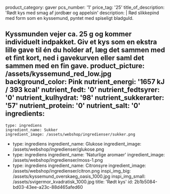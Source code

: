 product_category: gaver
pcs_number: '1'
price_tag: '25'
title_of_description: 'Rødt kys med smag af jordbær og appelsin'
description: |
  Rød slikkepind med form som en kyssemund, pyntet med spiseligt bladguld.
  
  Kyssmunden vejer ca. 25 g og kommer individuelt indpakket. Giv et kys som en ekstra lille gave til én du holder af, læg det sammen med et fint kort, ned i gavekurven eller saml det sammen med en fin gave.
product_picture: /assets/kyssemund_red_low.jpg
background_color: Pink
nutrient_energi: '1657 kJ / 393 kcal'
nutrient_fedt: '0'
nutrient_fedtsyrer: '0'
nutrient_kulhydrat: '98'
nutrient_sukkerarter: '57'
nutrient_protein: '0'
nutrient_salt: '0'
ingredients:
  -
    type: ingrediens
    ingredient_name: Sukker
    ingredient_image: /assets/webshop/ingredienser/sukker.png
  -
    type: ingrediens
    ingredient_name: Glukose
    ingredient_image: /assets/webshop/ingredienser/glukose.png
  -
    type: ingrediens
    ingredient_name: 'Naturlige aromaer'
    ingredient_image: /assets/webshop/ingredienser/moss-1.png
  -
    type: ingrediens
    ingredient_name: Citronsyre
    ingredient_image: /assets/webshop/ingredienser/citron.png
inspi_img_big: /assets/kyssemund_overskaeg_oasis_1000.jpg
inspi_img_small: /assets/svigermor_kvadratisk_1000.jpg
title: 'Rødt kys'
id: 2b1b5084-bd03-43ee-a23c-88d465afed60
